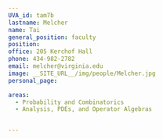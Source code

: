 ```yaml
---
UVA_id: tam7b
lastname: Melcher
name: Tai
general_position: faculty
position:
office: 205 Kerchof Hall
phone: 434-982-2782
email: melcher@virginia.edu
image: __SITE_URL__/img/people/Melcher.jpg
personal_page:

areas:
  - Probability and Combinatorics
  - Analysis, PDEs, and Operator Algebras


---
```


